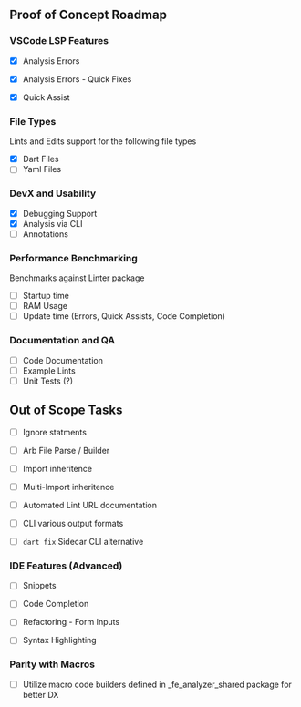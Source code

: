 
## Proof of Concept Roadmap


### VSCode LSP Features

- [X] Analysis Errors
- [X] Analysis Errors - Quick Fixes
- [X] Quick Assist


### File Types
Lints and Edits support for the following file types

- [X] Dart Files
- [ ] Yaml Files

### DevX and Usability

- [X] Debugging Support
- [X] Analysis via CLI
- [ ] Annotations

### Performance Benchmarking

Benchmarks against Linter package

- [ ] Startup time
- [ ] RAM Usage
- [ ] Update time (Errors, Quick Assists, Code Completion)

### Documentation and QA

- [ ] Code Documentation
- [ ] Example Lints
- [ ] Unit Tests (?)

## Out of Scope Tasks

- [ ] Ignore statments
- [ ] Arb File Parse / Builder
- [ ] Import inheritence
- [ ] Multi-Import inheritence
- [ ] Automated Lint URL documentation
- [ ] CLI various output formats
- [ ] ```dart fix``` Sidecar CLI alternative


### IDE Features (Advanced)

- [ ] Snippets
- [ ] Code Completion
- [ ] Refactoring - Form Inputs
- [ ] Syntax Highlighting


### Parity with Macros

- [ ] Utilize macro code builders defined in _fe_analyzer_shared package for better DX